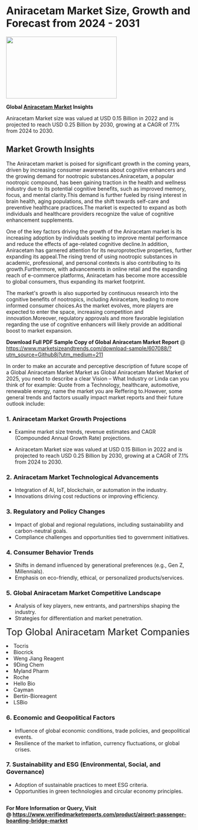 <H1>Aniracetam Market Size, Growth and Forecast from 2024 - 2031</H1><img class="aligncenter size-medium wp-image-584254" src="https://thirdeyenews.in/wp-content/uploads/2024/09/Global-Market-Research-300x168.jpeg" alt="" width="300" height="168" /><p><strong>Global&nbsp;<a href="https://www.marketsizeandtrends.com/download-sample/607088/?utm_source=Github8j?utm_medium=211">Aniracetam Market</a> Insights</strong></p><p>Aniracetam Market size was valued at USD 0.15 Billion in 2022 and is projected to reach USD 0.25 Billion by 2030, growing at a CAGR of 7.1% from 2024 to 2030.</p><p><h2>Market Growth Insights</h2> <p>The Aniracetam market is poised for significant growth in the coming years, driven by increasing consumer awareness about cognitive enhancers and the growing demand for nootropic substances.Aniracetam, a popular nootropic compound, has been gaining traction in the health and wellness industry due to its potential cognitive benefits, such as improved memory, focus, and mental clarity.This demand is further fueled by rising interest in brain health, aging populations, and the shift towards self-care and preventive healthcare practices.The market is expected to expand as both individuals and healthcare providers recognize the value of cognitive enhancement supplements.</p> <p></p> <p>One of the key factors driving the growth of the Aniracetam market is its increasing adoption by individuals seeking to improve mental performance and reduce the effects of age-related cognitive decline.In addition, Aniracetam has garnered attention for its neuroprotective properties, further expanding its appeal.The rising trend of using nootropic substances in academic, professional, and personal contexts is also contributing to its growth.Furthermore, with advancements in online retail and the expanding reach of e-commerce platforms, Aniracetam has become more accessible to global consumers, thus expanding its market footprint.</p> <p>The market's growth is also supported by continuous research into the cognitive benefits of nootropics, including Aniracetam, leading to more informed consumer choices.As the market evolves, more players are expected to enter the space, increasing competition and innovation.Moreover, regulatory approvals and more favorable legislation regarding the use of cognitive enhancers will likely provide an additional boost to market expansion.</p> <p></p><p><span class=""><strong>Download Full PDF Sample Copy of Global Aniracetam Market Report</strong> @ <a href="https://www.marketsizeandtrends.com/download-sample/607088/?utm_source=Github8j?utm_medium=211" target="_blank">https://www.marketsizeandtrends.com/download-sample/607088/?utm_source=Github8j?utm_medium=211</a></span></p><p>In order to make an accurate and perceptive description of future scope of a Global&nbsp;Aniracetam Market Market as Global&nbsp;Aniracetam Market Market of 2025, you need to describe a clear Vision &ndash; What Industry or Linda can you think of for example: Quote from a Technology, healthcare, automotive, renewable energy, name the market you are Reffering to.However, some general trends and factors usually impact market reports and their future outlook include:</p><h3>1.&nbsp;<strong>Aniracetam Market Growth Projections</strong></h3><ul><li>Examine market size trends, revenue estimates and CAGR (Compounded Annual Growth Rate) projections.</li><li><p>Aniracetam Market size was valued at USD 0.15 Billion in 2022 and is projected to reach USD 0.25 Billion by 2030, growing at a CAGR of 7.1% from 2024 to 2030.</p></li></ul><h3>2.&nbsp;<strong>Aniracetam Market Technological Advancements</strong></h3><ul><li>Integration of AI, IoT, blockchain, or automation in the industry.</li><li>Innovations driving cost reductions or improving efficiency.</li></ul><h3>3.&nbsp;<strong>Regulatory and Policy Changes</strong></h3><ul><li>Impact of global and regional regulations, including sustainability and carbon-neutral goals.</li><li>Compliance challenges and opportunities tied to government initiatives.</li></ul><h3>4.&nbsp;<strong>Consumer Behavior Trends</strong></h3><ul><li>Shifts in demand influenced by generational preferences (e.g., Gen Z, Millennials).</li><li>Emphasis on eco-friendly, ethical, or personalized products/services.</li></ul><h3>5.&nbsp;<strong>Global Aniracetam Market Competitive Landscape</strong></h3><ul><li>Analysis of key players, new entrants, and partnerships shaping the industry.</li><li>Strategies for differentiation and market penetration.</li></ul><p data-pm-slice="1 1 []"><span style="color: inherit; font-family: inherit; font-size: 25px;">Top Global Aniracetam Market Companies</span></p><div class="" data-test-id=""><p><li>Tocris</li><li> Biocrick</li><li> Weng Jiang Reagent</li><li> 9Ding Chem</li><li> Myland Pharm</li><li> Roche</li><li> Hello Bio</li><li> Cayman</li><li> Bertin-Bioreagent</li><li> LSBio</li></p></div><h3>6.&nbsp;<strong>Economic and Geopolitical Factors</strong></h3><ul><li>Influence of global economic conditions, trade policies, and geopolitical events.</li><li>Resilience of the market to inflation, currency fluctuations, or global crises.</li></ul><h3>7.&nbsp;<strong>Sustainability and ESG (Environmental, Social, and Governance)</strong></h3><ul><li>Adoption of sustainable practices to meet ESG criteria.</li><li>Opportunities in green technologies and circular economy principles.</li></ul><h2><strong style="font-size: 14px;">For More Information or Query, Visit @&nbsp;</strong><a style="background-color: #ffffff; font-size: 14px;" href="https://www.marketsizeandtrends.com/report/aniracetam-market/" target="_blank">https://www.verifiedmarketreports.com/product/airport-passenger-boarding-bridge-market</a></h2>